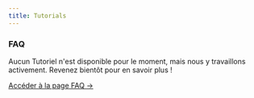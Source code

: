 ```yaml
---
title: Tutorials
---
```


<div class="card">
  <h3>FAQ</h3>
  <p>Aucun Tutoriel n'est disponible pour le moment, mais nous y travaillons activement. Revenez bientôt pour en savoir plus !</p>
  <a href="../" class="card-link">Accéder à la page FAQ &rarr;</a>
</div>

